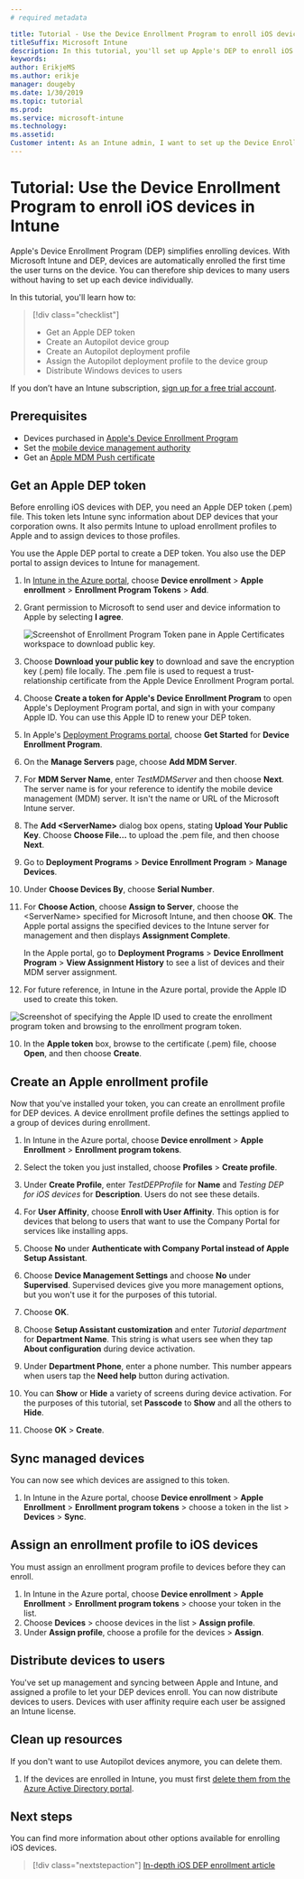 ```yaml
---
# required metadata

title: Tutorial - Use the Device Enrollment Program to enroll iOS devices in Intune
titleSuffix: Microsoft Intune
description: In this tutorial, you'll set up Apple's DEP to enroll iOS devices in Intune.
keywords:
author: ErikjeMS
ms.author: erikje
manager: dougeby
ms.date: 1/30/2019
ms.topic: tutorial
ms.prod:
ms.service: microsoft-intune
ms.technology:
ms.assetid: 
Customer intent: As an Intune admin, I want to set up the Device Enrollment Program so that users can automatically enroll in Intune.
---
```


# Tutorial: Use the Device Enrollment Program to enroll iOS devices in Intune
Apple's Device Enrollment Program (DEP) simplifies enrolling devices. With Microsoft Intune and DEP, devices are automatically enrolled the first time the user turns on the device. You can therefore ship devices to many users without having to set up each device individually. 

In this tutorial, you'll learn how to:
> [!div class="checklist"]
> * Get an Apple DEP token
> * Create an Autopilot device group
> * Create an Autopilot deployment profile
> * Assign the Autopilot deployment profile to the device group
> * Distribute Windows devices to users

If you don’t have an Intune subscription, [sign up for a free trial account](free-trial-sign-up.md).

## Prerequisites
- Devices purchased in [Apple's Device Enrollment Program](http://deploy.apple.com)
- Set the [mobile device management authority](mdm-authority-set.md)
- Get an [Apple MDM Push certificate](apple-mdm-push-certificate-get.md)

## Get an Apple DEP token
Before enrolling iOS devices with DEP, you need an Apple DEP token (.pem) file. This token lets Intune sync information about DEP devices that your corporation owns. It also permits Intune to upload enrollment profiles to Apple and to assign devices to those profiles.

You use the Apple DEP portal to create a DEP token. You also use the DEP portal to assign devices to Intune for management.

1. In [Intune in the Azure portal](https://aka.ms/intuneportal), choose **Device enrollment** > **Apple enrollment** > **Enrollment Program Tokens** > **Add**.

2. Grant permission to Microsoft to send user and device information to Apple by selecting **I agree**.

   ![Screenshot of Enrollment Program Token pane in Apple Certificates workspace to download public key.](./media/device-enrollment-program-enroll-ios-newui/add-enrollment-program-token-pane.png)

3. Choose **Download your public key** to download and save the encryption key (.pem) file locally. The .pem file is used to request a trust-relationship certificate from the Apple Device Enrollment Program portal.

4. Choose **Create a token for Apple's Device Enrollment Program** to open Apple's Deployment Program portal, and sign in with your company Apple ID. You can use this Apple ID to renew your DEP token.

5.  In Apple's [Deployment Programs portal](https://deploy.apple.com), choose **Get Started** for **Device Enrollment Program**.

4. On the **Manage Servers** page, choose **Add MDM Server**.

5. For **MDM Server Name**, enter *TestMDMServer* and then choose **Next**. The server name is for your reference to identify the mobile device management (MDM) server. It isn't the name or URL of the Microsoft Intune server.

6. The **Add &lt;ServerName&gt;** dialog box opens, stating **Upload Your Public Key**. Choose **Choose File…** to upload the .pem file, and then choose **Next**.

6. Go to  **Deployment Programs** > **Device Enrollment Program** > **Manage Devices**.
7. Under **Choose Devices By**, choose **Serial Number**. <!--ask Tiffany about this-->

8. For **Choose Action**, choose **Assign to Server**, choose the &lt;ServerName&gt; specified for Microsoft Intune, and then choose **OK**. The Apple portal assigns the specified devices to the Intune server for management and then displays **Assignment Complete**.

   In the Apple portal, go to **Deployment Programs** &gt; **Device Enrollment Program** &gt; **View Assignment History** to see a list of devices and their MDM server assignment.

9. For future reference, in Intune in the Azure portal, provide the Apple ID used to create this token.

![Screenshot of specifying the Apple ID used to create the enrollment program token and browsing to the enrollment program token.](./media/device-enrollment-program-enroll-ios/image03.png)

10. In the **Apple token** box, browse to the certificate (.pem) file, choose **Open**, and then choose **Create**. 

## Create an Apple enrollment profile
Now that you've installed your token, you can create an enrollment profile for DEP devices. A device enrollment profile defines the settings applied to a group of devices during enrollment.

1. In Intune in the Azure portal, choose **Device enrollment** > **Apple Enrollment** > **Enrollment program tokens**.

2. Select the token you just installed, choose **Profiles** > **Create profile**.

3. Under **Create Profile**, enter *TestDEPProfile* for **Name** and *Testing DEP for iOS devices* for **Description**. Users do not see these details.

4. For **User Affinity**, choose **Enroll with User Affinity**. This option is for devices that belong to users that want to use the Company Portal for services like installing apps.

5. Choose **No** under **Authenticate with Company Portal instead of Apple Setup Assistant**.

6. Choose **Device Management Settings** and choose **No** under **Supervised**. Supervised devices give you more management options, but you won't use it for the purposes of this tutorial.

7. Choose **OK**.

8. Choose **Setup Assistant customization** and enter *Tutorial department* for **Department Name**. This string is what users see when they tap **About configuration** during device activation.

9. Under **Department Phone**, enter a phone number. This number appears when users tap the **Need help** button during activation.

10. You can **Show** or **Hide** a variety of screens during device activation. For the purposes of this tutorial, set **Passcode** to **Show** and all the others to **Hide**.

11. Choose **OK** > **Create**.

## Sync managed devices

You can now see which devices are assigned to this token.

1. In Intune in the Azure portal, choose **Device enrollment** > **Apple Enrollment** > **Enrollment program tokens** > choose a token in the list > **Devices** > **Sync**.

## Assign an enrollment profile to iOS devices

You must assign an enrollment program profile to devices before they can enroll.

1. In Intune in the Azure portal, choose **Device enrollment** > **Apple Enrollment** > **Enrollment program tokens** > choose your token in the list.
2. Choose **Devices** > choose devices in the list > **Assign profile**.
3. Under **Assign profile**, choose a profile for the devices > **Assign**.

## Distribute devices to users

You've set up management and syncing between Apple and Intune, and assigned a profile to let your DEP devices enroll. You can now distribute devices to users. Devices with user affinity require each user be assigned an Intune license.

## Clean up resources

If you don't want to use Autopilot devices anymore, you can delete them.

1. If the devices are enrolled in Intune, you must first [delete them from the Azure Active Directory portal](devices-wipe.md#delete-devices-from-the-azure-active-directory-portal).

<!--ask tiffany how to do this-->

## Next steps

You can find more information about other options available for enrolling iOS devices.

> [!div class="nextstepaction"]
> [In-depth iOS DEP enrollment article](device-enrollment-program-enroll-ios.md)